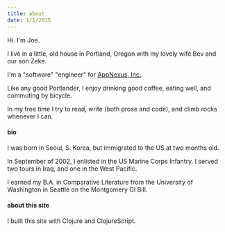 ```yaml
---
title: about
date: 1/1/2015
---
```


Hi. I'm Joe.

I live in a little, old house in Portland, Oregon with my lovely wife Bev and our son Zeke.

I'm a "software" "engineer" for [AppNexus, Inc.](http://www.appnexus.com/).

Like any good Portlander, I enjoy drinking good coffee, eating well, and commuting by bicycle.

In my free time I try to read, write (both prose and code), and climb rocks whenever I can.

#### bio

I was born in Seoul, S. Korea, but immigrated to the US at two months old.

In September of 2002, I enlisted in the US Marine Corps Infantry. I served two tours in Iraq, and one in the West Pacific.

I earned my B.A. in Comparative Literature from the University of Washington in Seattle on the Montgomery GI Bill.

#### about this site

I built this site with Clojure and ClojureScript.
